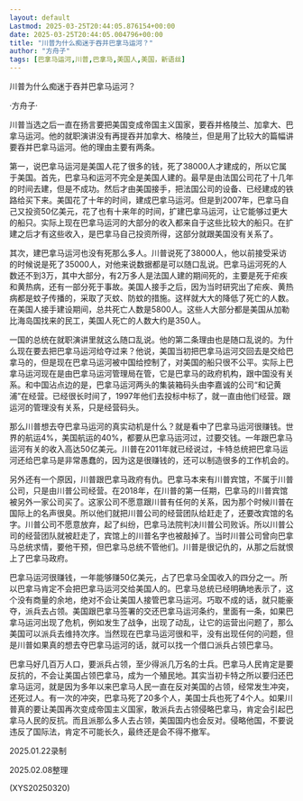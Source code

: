 ```yaml
---
layout: default
Lastmod: 2025-03-25T20:44:05.876154+00:00
date: 2025-03-25T20:44:05.004796+00:00
title: "川普为什么痴迷于吞并巴拿马运河？"
author: "方舟子"
tags: [巴拿马运河,川普,巴拿马,美国人,美国，新语丝]
---
```


川普为什么痴迷于吞并巴拿马运河？

·方舟子·

川普当选之后一直在扬言要把美国变成帝国主义国家，要吞并格陵兰、加拿大、巴拿马运河。他的就职演讲没有再提吞并加拿大、格陵兰，但是用了比较大的篇幅讲要吞并巴拿马运河。他的理由主要有两条。

第一，说巴拿马运河是美国人花了很多的钱，死了38000人才建成的，所以它属于美国。首先，巴拿马和运河不完全是美国人建的。最早是由法国公司花了十几年的时间去建，但是不成功。然后才由美国接手，把法国公司的设备、已经建成的铁路给买下来。美国花了十年的时间，建成巴拿马运河。但是到2007年，巴拿马自己又投资50亿美元，花了也有十来年的时间，扩建巴拿马运河，让它能够过更大的船只。实际上现在巴拿马运河的大部分的收入都来自于这些比较大的船只。在扩建之后才有这些收入，是巴拿马自己投资所得，这部分就跟美国没有关系了。

其次，建巴拿马运河也没有死那么多人。川普说死了38000人，他以前接受采访的时候说是死了35000人，对他来说数据都是可以随口乱说。巴拿马运河死的人数还不到3万，其中大部分，有2万多人是法国人建的期间死的，主要是死于疟疾和黄热病，还有一部分死于事故。美国人接手之后，因为当时研究出了疟疾、黄热病都是蚊子传播的，采取了灭蚊、防蚊的措施。这样就大大的降低了死亡的人数。在美国人接手建设期间，总共死亡人数是5800人。这些人大部分都是美国从加勒比海岛国找来的民工，美国人死亡的人数大约是350人。

一国的总统在就职演讲里就这么随口乱说。他的第二条理由也是随口乱说的。为什么现在要去把巴拿马运河给夺过来？他说，美国当初把巴拿马运河交回去是交给巴拿马的，但是现在巴拿马运河被中国给控制了，对美国的船只很不公平。实际上巴拿马运河现在是由巴拿马运河管理局在管，它是巴拿马的政府机构，跟中国没有关系。和中国沾点边的是，巴拿马运河两头的集装箱码头由李嘉诚的公司“和记黄浦”在经营。已经很长时间了，1997年他们去投标中标了，就一直由他们经营。跟运河的管理没有关系，只是经营码头。

那么川普想去夺巴拿马运河的真实动机是什么？就是看中了巴拿马运河很赚钱。世界的航运4%，美国航运的40%，都要从巴拿马运河过，过要交钱。一年跟巴拿马运河有关的收入高达50亿美元。川普在2011年就已经说过，卡特总统把巴拿马运河还给巴拿马是非常愚蠢的，因为这是很赚钱的，还可以制造很多的工作机会的。

另外还有一个原因，川普跟巴拿马政府有仇。巴拿马本来有川普宾馆，不属于川普公司，只是由川普公司经营。在2018年，在川普的第一任期，巴拿马的川普宾馆被另外一家公司买了。这家公司不愿意跟川普有任何的关系，因为那个时候川普在国际上的名声很臭。所以他们就把川普公司的经营团队给赶走了，还要改宾馆的名字。川普公司不愿意放弃，起了纠纷，巴拿马法院判决川普公司败诉。所以川普公司的经营团队就被赶走了，宾馆上的川普名字也被敲掉了。当时川普公司曾向巴拿马总统求情，要他干预，但巴拿马总统不管他们。川普是很记仇的，从那之后就恨上了巴拿马政府。

巴拿马运河很赚钱，一年能够赚50亿美元，占了巴拿马全国收入的四分之一。所以巴拿马肯定不会把巴拿马运河交给美国人的。巴拿马总统已经明确地表示了，这个没有商量的余地，绝对不会让美国人接管巴拿马运河。巧取不成的话，就只能豪夺，派兵去占领。美国跟巴拿马签署的交还巴拿马运河条约，里面有一条，如果巴拿马运河出现了危机，例如发生了战争，出现了动乱，让它的运营出问题了，那么美国可以派兵去维持次序。当然现在巴拿马运河很和平，没有出现任何的问题，但是川普如果真的想去夺巴拿马运河的话，就可以找一个借口派兵占领巴拿马。

巴拿马好几百万人口，要派兵占领，至少得派几万名的士兵。巴拿马人民肯定是要反抗的，不会让美国占领巴拿马，成为一个殖民地。其实当初卡特之所以要归还巴拿马运河，就是因为多年以来巴拿马人民一直在反对美国的占领，经常发生冲突，还死过人。有一次的冲突，巴拿马死了20多个人，美国士兵也死了4个人。如果川普真的要让美国再次变成帝国主义国家，敢派兵去占领侵略巴拿马，肯定会引起巴拿马人民的反抗。而且派那么多人去占领，美国国内也会反对。侵略他国，不要说违反了国际法，肯定不可能长久，最终还是会不得不撤军。

2025.01.22录制

2025.02.08整理

(XYS20250320)

